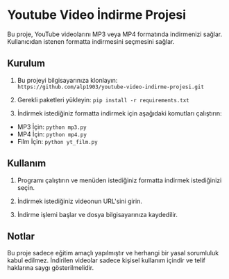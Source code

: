 # Youtube Video İndirme Projesi

Bu proje, YouTube videolarını MP3 veya MP4 formatında indirmenizi sağlar. Kullanıcıdan istenen formatta indirmesini seçmesini sağlar.

## Kurulum

1. Bu projeyi bilgisayarınıza klonlayın: `https://github.com/alp1903/youtube-video-indirme-projesi.git`

2. Gerekli paketleri yükleyin: `pip install -r requirements.txt`

3. İndirmek istediğiniz formatta indirmek için aşağıdaki komutları çalıştırın:
  * MP3 İçin: `python mp3.py`
  * MP4 İçin: `python mp4.py`
  * Film İçin: `python yt_film.py`

## Kullanım

1. Programı çalıştırın ve menüden istediğiniz formatta indirmek istediğinizi seçin.

2. İndirmek istediğiniz videonun URL'sini girin.

3. İndirme işlemi başlar ve dosya bilgisayarınıza kaydedilir.

## Notlar

Bu proje sadece eğitim amaçlı yapılmıştır ve herhangi bir yasal sorumluluk kabul edilmez. İndirilen videolar sadece kişisel kullanım içindir ve telif haklarına saygı gösterilmelidir.
